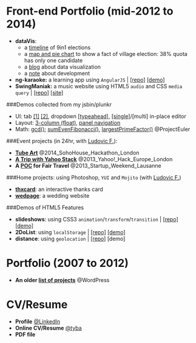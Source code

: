 Front-end Portfolio (mid-2012 to 2014)
===========

* **dataVis**: 
  * a [timeline](http://jsbin.com/buziva) of 9in1 elections
  * a [map and pie chart](http://pomme15.github.io/election-map/index.html) to show a fact of village election: 38% quota has only one candidate 
  * a [blog](http://dodolab.tumblr.com/) about data visualization
  * a [note](http://seedpom.tumblr.com) about development
* **ng-karaoke:** a learning app using `AngularJS` | [[repo]](https://github.com/PommE15/ng-karaoke/tree/gh-pages/app) [[demo]](http://pomme15.github.io/ng-karaoke/app)
* **SwingManiak:** a music website using HTML5 `audio` and CSS `media query` | [[repo]](https://github.com/PommE15/swingmaniak) [[site]](http://swingmaniak.ch)

###Demos collected from my jsbin/plunkr
* UI: tab [[1]](http://plnkr.co/edit/fA80SHd6cdtqNkXZG5ne?p=preview) [[2]](http://plnkr.co/edit/jKWZtd2JP2oy9ILSU3xy?p=preview), dropdown [[typeahead]](http://plnkr.co/edit/VO84kAFmyxsPcJBYderI?p=preview), [[single]](http://plnkr.co/edit/i217Md?p=preview)/[multi] in-place editor 
* Layout: [3-column (float)](http://jsbin.com/yicon/7/edit?html,css,output), [panel navigation](http://plnkr.co/edit/Yiwerr?p=preview)
* Math: [gcd()](http://jsbin.com/hehaca/1/edit); [sumEvenFibonacci()](http://jsbin.com/honome/3/edit?js,console), [largestPrimeFactor()](http://jsbin.com/ruboq/1/edit?js,console) @ProjectEuler

###Event projects (in 24hr, with [Ludovic F.](https://github.com/lazybean?tab=repositories)):
* **[Tube Art](http://pomme15.github.io/voronoi-maps/examples/stations/)** @2014_SohoHouse_Hackathon_London
* **[A Trip with Yahoo Stack](http://hacks.developer.yahoo.com/hack/yahoo-hack-europe-london/yoo-travel/event_9/hack_568)** @2013_Yahoo!_Hack_Europe_London
* **A [POC](http://lazybean.github.io/startupWE2012/view) for Fair Travel** @2013_Startup_Weekend_Lausanne

###Home projects: 
using Photoshop, `YUI` and `Mojito` (with [Ludovic F.](https://github.com/lazybean?tab=repositories))
* **[thxcard](http://pomme15.github.io/thxcard-dodopom)**: an interactive thanks card
* **[wedpage](http://chanfardel.herokuapp.com/#main)**: a wedding website

###Demos of HTML5 Features
* **slideshows**: using CSS3 `animation`/`transform`/`transition` | [[repo]](https://ide.c9.io/pomme15/slideshows) [[demo]](https://preview.c9.io/pomme15/slideshows/slideshow.html)
* **2DoList**: using `localStorage` | [[repo]](https://ide.c9.io/pomme15/2dolist) [[demo]](https://preview.c9.io/pomme15/2dolist/2DoList.html)
* **distance**: using `geolocation` | [[repo]](https://ide.c9.io/pomme15/geolocation) [demo]


Portfolio (2007 to 2012)
===========
* **An older [list of projects](http://pomme15.wordpress.com/projects/)** @WordPress


CV/Resume
===========
* **Profile** [@LinkedIn](http://uk.linkedin.com/pub/chia-jung-apple-chan-fardel/31/564/962/)
* **Online CV/Resume** [@tyba](http://tyba.com/applechanfardel/)
* **PDF file**
